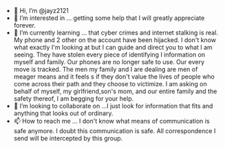 - 👋 Hi, I’m @jayz2121
- 👀 I’m interested in ... getting some help that I will greatly appreciate forever. 
- 🌱 I’m currently learning ... that cyber crimes and internet stalking is real. My phone and 2 other on the account have been hijacked. I don't know what exactly I'm looking at but I can guide and direct you to what I am seeing. They have stolen every piece of identifying I information on myself and family. Our phones are no longer safe to use. Our every move is tracked. The men my family and I are dealing are men of meager means and it feels s if they don't value the lives of people who come across their path and they choose to victimize. I am asking on behalf of myself, my girlfriend,son's mom, and our entire family and the safety thereof, I am begging for your help. 
- 💞️ I’m looking to collaborate on ...I just look for information that fits and anything that looks out of ordinary.
- 📫 How to reach me ... I don't know what means of communication is safe anymore. I doubt this communication is safe. All correspondence I send will be intercepted by this group.

<!---
jayz2121/jayz2121 is a ✨ special ✨ repository because its `README.md` (this file) appears on your GitHub profile.
You can click the Preview link to take a look at your changes.
--->
